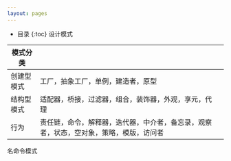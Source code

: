 ```yaml
---
layout: pages
---
```


*  目录
{:toc}
设计模式



| 模式分类   |                                                              |      |
| ---------- | ------------------------------------------------------------ | ---- |
| 创建型模式 | 工厂，抽象工厂，单例，建造者，原型                           |      |
| 结构型模式 | 适配器，桥接，过滤器，组合，装饰器，外观，享元，代理         |      |
| 行为       | 责任链，命令，解释器，迭代器，中介者，备忘录，观察者，状态，空对象，策略，模版，访问者 |      |



名命令模式